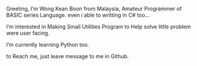 Greeting, I’m Wong Kean Boon from Malaysia, Amateur Programmer of BASIC series Language. even i able to writting in C# too...

I’m interested in Making Small Utilities Program to Help solve little problem were user facing.

I’m currently learning Python too.

to Reach me, just leave message to me in Github.

<!---
spellbinder103/spellbinder103 is a ✨ special ✨ repository because its `README.md` (this file) appears on your GitHub profile.
You can click the Preview link to take a look at your changes.
--->
